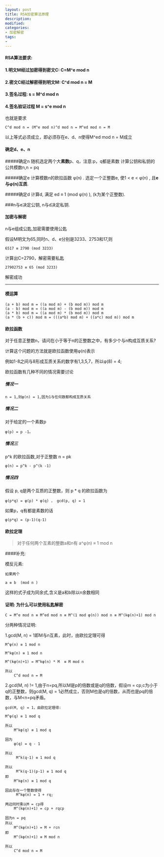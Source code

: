 ```yaml
---
layout: post
title: RSA加密算法原理
description:  
modified: 
categories: 
- 加密解密
tags:
- 
---
```


#### RSA算法要求:
#### 1.明文M经过加密得到密文C: C=M^e mod n
#### 2.密文C经过解密得到明文M: C^d mod n = M
#### 3.签名过程: s =  M^d mod n
#### 4.签名验证过程 M = s^e mod n

也就是要求
	
	C^d mod n = (M^e mod n)^d mod n = M^ed mod n = M

以上等式必须成立，即必须存在e、d、n使得M^ed mod n = M成立

#### 确定d、e、n

#####确定n
随机选定两个大**素数**p、q，注意:p，q都是素数
计算公钥和私钥的公共模数n,n = pq 

#####确定e
计算模数n的欧拉函数 φ(n) .
选定一个正整数e, 使1 < e < φ(n) , 且**e与φ(n)互质**.

#####确定d
计算d, 满足 ed ≡ 1 (mod φ(n) ), (k为某个正整数).

	
###n与e决定公钥, n与d决定私钥.


#### 加密与解密
n与e组成公匙,加密需要使用公匙

假设M明文为65,同时n、d、e分别是3233、2753和17,则

	6517 ≡ 2790 (mod 3233)

计算出C=2790，解密需要私匙
	
	27902753 ≡ 65 (mod 3233)
	
解密成功

-------------------------------------------------------------------------------

#### 模运算

	(a + b) mod m = ((a mod m) + (b mod m)) mod m
	(a - b) mod m = ((a mod m) - (b mod m)) mod m
	(a * b) mod m = ((a mod m) * (b mod m)) mod m
	(a * (b + c)) mod m = (((a*b) mod m) + ((a*c) mod m)) mod m
	
#### 欧拉函数
对于任意正整数n，请问在小于等于n的正整数之中，有多少个与n构成互质关系?

计算这个问题的方法就是欧拉函数使用φ(n)表示

例如1-8之间与8形成互质关系的数字有1,3,5,7，所以φ(8) = 4;

欧拉函数有几种不同的情况需要讨论

##### 情况一
	n = 1,则φ(n) = 1,因为1与任何数都构成互质关系

##### 情况二
对于给定的一个素数p
		
	φ(p) = p -1。

##### 情况三
p^k 的欧拉函数,对于正整数 n = pk 

	φ(n) = p^k - p^(k -1)

##### 情况四
假设 p, q是两个互质的正整数，则 p * q 的欧拉函数为

	φ(p*q) = φ(p) * φ(q) ， gcd(p, q) = 1

如果p，q有都是素数的话

	φ(p*q) = (p-1)(q-1)

#### 欧拉定理
> 对于任何两个互素的整数a和n有
>    a^φ(n) ≡ 1 mod n

####补充:

模反元素:

	如果两个

	a ≡ b  (mod n )

这样的式子成为同余式,含义是a和b除以n余数相同


#### 证明: 为什么可以使用私匙解密

	C = M^e mod n ≡ M^ed mod n ≡ M^(1 mod φ(n)) mod n ≡ M^(kφ(n)+1) mod n

分两种情况证明:

1.gcd(M, n) = 1即M与n互素，此时，由欧拉定理可得
	
	M^φ(n) ≡ 1 mod n

	M^kφ(n) ≡ 1 mod n

	M^(kφ(n)+1) = M^kφ(n) * M  ≡ M mod n

	所以
		C^d mod n = M

2.gcd(M, n) != 1,由于n=pq,所以M是p的倍数或是q的倍数，假设m = cp,c为小于q的正整数，则gcd(M, q) = 1必然成立，否则M也是q的倍数，从而也是pq的倍数，与M<n=pq矛盾。
	
	gcd(M, q) = 1，由欧拉定理得:

	M^φ(q) ≡ 1 mod q

	所以
		M^kφ(q) ≡ 1 mod q

	因为
		φ(q) = q - 1

	所以
		 M^k(q-1) ≡ 1 mod q

	所以
		 M^k(q-1)(p-1) ≡ 1 mod q
	即
		M^kφ(n) ≡ 1 mod q
	
	因此存在一个整数使得
		 M^kφ(n) = 1 + rq;

	两边同时乘以M = cp得
		M^(kφ(n)+1) = cp + rqcp

	因为n = pq
	所以
		M^(kφ(n)+1) = M + rcn
	即
		M^(kφ(n)+1) ≡ M mod n

	所以
		C^d mod n = M


